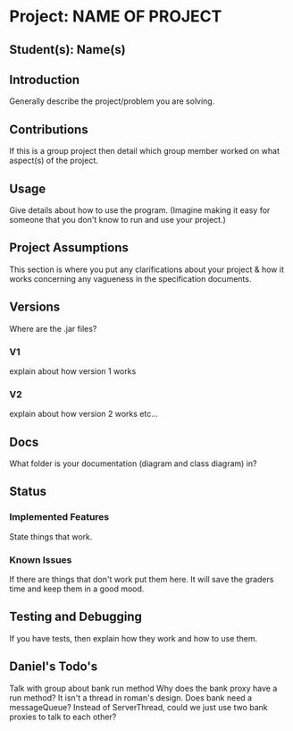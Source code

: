 # Project: NAME OF PROJECT
## Student(s):  Name(s)

## Introduction
Generally describe the project/problem you are solving.

## Contributions
If this is a group project then detail which group member worked on what aspect(s) of the project.

## Usage
Give details about how to use the program. (Imagine making it easy for someone that you don't know to run and use your project.)

## Project Assumptions
This section is where you put any clarifications about your project & how it works concerning any vagueness in the specification documents.

## Versions
Where are the .jar files?
### V1
explain about how version 1 works
### V2
explain about how version 2 works etc...

## Docs
What folder is your documentation (diagram and class diagram) in?

## Status
### Implemented Features
State things that work.

### Known Issues
If there are things that don't work put them here. It will save the graders time and keep them in a good mood.

## Testing and Debugging
If you have tests, then explain how they work and how to use them.


## Daniel's Todo's
Talk with group about bank run method
Why does the bank proxy have a run method? It isn't a thread in roman's design.
Does bank need a messageQueue?
Instead of ServerThread, could we just use two bank proxies to talk to each other?